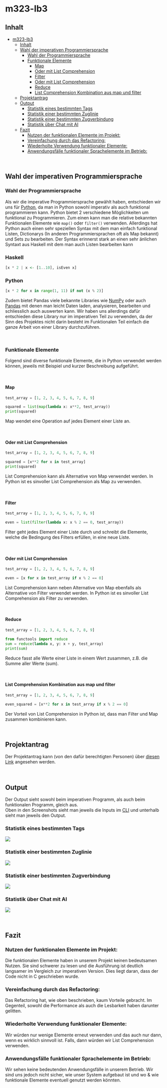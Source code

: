 # m323-lb3

## Inhalt

- [m323-lb3](#m323-lb3)
  - [Inhalt](#inhalt)
  - [Wahl der imperativen Programmiersprache](#wahl-der-imperativen-programmiersprache)
    - [Wahl der Programmiersprache](#wahl-der-programmiersprache)
    - [Funktionale Elemente](#funktionale-elemente)
      - [Map](#map)
      - [Oder mit List Comprehension](#oder-mit-list-comprehension)
      - [Filter](#filter)
      - [Oder mit List Comprehension](#oder-mit-list-comprehension-1)
      - [Reduce](#reduce)
      - [List Comprehension Kombination aus map und filter](#list-comprehension-kombination-aus-map-und-filter)
  - [Projektantrag](#projektantrag)
  - [Output](#output)
    - [Statistik eines bestimmten Tags](#statistik-eines-bestimmten-tags)
    - [Statistik einer bestimmten Zuglinie](#statistik-einer-bestimmten-zuglinie)
    - [Statistik einer bestimmten Zugverbindung](#statistik-einer-bestimmten-zugverbindung)
    - [Statistik über Chat mit AI](#statistik-über-chat-mit-ai)
  - [Fazit](#fazit)
    - [Nutzen der funktionalen Elemente im Projekt:](#nutzen-der-funktionalen-elemente-im-projekt)
    - [Vereinfachung durch das Refactoring:](#vereinfachung-durch-das-refactoring)
    - [Wiederholte Verwendung funktionaler Elemente:](#wiederholte-verwendung-funktionaler-elemente)
    - [Anwendungsfälle funktionaler Sprachelemente im Betrieb:](#anwendungsfälle-funktionaler-sprachelemente-im-betrieb)

<br>

## Wahl der imperativen Programmiersprache

### Wahl der Programmiersprache

Als wir die imperative Programmiersprache gewählt haben, entschieden wir uns für [Python](https://www.python.org/), da man in Python sowohl imperativ als auch funktional programmieren kann. Python bietet 2 verschiedene Möglichkeiten um funktional zu Programmieren. Zum einen kann man die relative bekannten Funktionalen Elemente wie `map()` oder `filter()` verwenden. Allerdings hat Python auch einen sehr speziellen Syntax mit dem man einfach funktional Listen, Dictionarys (In anderen Programmiersprachen oft als Map bekannt) und Sets zu bearbeiten. Der Syntax erinnerst stark an einen sehr änlichen Syntaxt aus Haskell mit dem man auch Listen bearbeiten kann 

### Haskell

```haskell
[x * 2 | x <- [1..10], isEven x]

```

### Python

```python
[x * 2 for x in range(1, 11) if not (x % 2)]
```

Zudem bietet Pandas viele bekannte Libraries wie [NumPy](https://numpy.org/) oder auch [Pandas](https://pandas.pydata.org/) mit denen man leicht Daten laden, analysieren, bearbeiten und schliesslich auch auswerten kann. Wir haben uns allerdings dafür entschieden diese Library nur im imperativen Teil zu verwenden, da der Sinn des Projektes nicht darin besteht im Funktionalen Teil einfach die ganze Arbeit von einer Library durchzuführen.

<br>

### Funktionale Elemente

Folgend sind diverse funktionale Elemente, die in Python verwendet werden können, jeweils mit Beispiel und kurzer Beschreibung aufgeführt.

<br>

#### Map
```python
test_array = [1, 2, 3, 4, 5, 6, 7, 8, 9]

squared = list(map(lambda x: x**2, test_array))
print(squared)
```

Map wendet eine Operation auf jedes Element einer Liste an. 

<br>

#### Oder mit List Comprehension
```python
test_array = [1, 2, 3, 4, 5, 6, 7, 8, 9]

squared = [x**2 for x in test_array]
print(squared)
```

List Comprehension kann als Alternative von Map verwendet werden. In Python ist es sinvoller List Comprehension als Map zu verwenden.

<br>

#### Filter
```python
test_array = [1, 2, 3, 4, 5, 6, 7, 8, 9]

even = list(filter(lambda x: x % 2 == 0, test_array))
```

Filter geht jedes Element einer Liste durch und schreibt die Elemente, welche die Bedingung des Filters erfüllen, in eine neue Liste.

<br>

#### Oder mit List Comprehension
```python
test_array = [1, 2, 3, 4, 5, 6, 7, 8, 9]

even = [x for x in test_array if x % 2 == 0]
```

List Comprehension kann neben Alternative von Map ebenfalls als Alternative von Filter verwendet werden. In Python ist es sinvoller List Comprehension als Filter zu verwenden.

<br>

#### Reduce
```python
test_array = [1, 2, 3, 4, 5, 6, 7, 8, 9]

from functools import reduce
sum = reduce(lambda x, y: x + y, test_array)
print(sum)
```

Reduce fasst alle Werte einer Liste in einem Wert zusammen, z.B. die Summe aller Werte (sum).

<br>

#### List Comprehension Kombination aus map und filter
```python
test_array = [1, 2, 3, 4, 5, 6, 7, 8, 9]

even_squared = [x**2 for x in test_array if x % 2 == 0]
```

Der Vorteil von List Comprehension in Python ist, dass man Filter und Map zusammen kombinieren kann.

<br>

## Projektantrag

Der Projektantrag kann (von den dafür berechtigten Personen) über [diesen Link](https://drive.google.com/drive/folders/1kZ_z_9GNwy37w36knby9_Ms1ZBDYCj99) angesehen werden.

<br>

## Output

Der Output sieht sowohl beim imperativen Programm, als auch beim funktionalen Programm, gleich aus. <br>
Oben in den Screenshots sieht man jeweils die Inputs im [CLI](https://en.wikipedia.org/wiki/Command-line_interface) und unterhalb sieht man jeweils den Output. <br>

### Statistik eines bestimmten Tags
![](./images/statistics_of_the_day.png)

### Statistik einer bestimmten Zuglinie
![](./images/statistics_trainline.png)

### Statistik einer bestimmten Zugverbindung
![](./images/statistics_of_connection.png)

### Statistik über Chat mit AI
![](./images/statistics_ai.png)

<br>

## Fazit

### Nutzen der funktionalen Elemente im Projekt:

Die funktionalen Elemente haben in unserem Projekt keinen bedeutsamen Nutzen. Sie sind schwerer zu lesen und die Ausführung ist deutlich langsamer im Vergleich zur imperativen Version. Dies liegt daran, dass der Code nicht in C geschrieben wurde.

### Vereinfachung durch das Refactoring:

Das Refactoring hat, wie oben beschrieben, kaum Vorteile gebracht. Im Gegenteil, sowohl die Performance als auch die Lesbarkeit haben darunter gelitten.

### Wiederholte Verwendung funktionaler Elemente:

Wir würden nur wenige Elemente erneut verwenden und das auch nur dann, wenn es wirklich sinnvoll ist. Falls, dann würden wir List Comprehension verwenden.

### Anwendungsfälle funktionaler Sprachelemente im Betrieb:

Wir sehen keine bedeutenden Anwendungsfälle in unserem Betrieb. Wir sind uns jedoch nicht sicher, wie unser System aufgebaut ist und wo & wie funktionale Elemente eventuell genutzt werden könnten.
